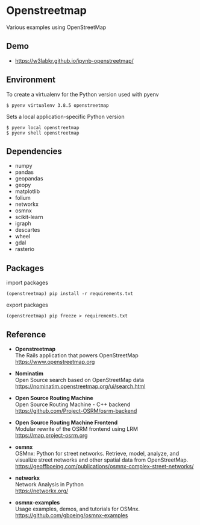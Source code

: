 # Openstreetmap

Various examples using OpenStreetMap

## Demo

- <https://w3labkr.github.io/ipynb-openstreetmap/>

## Environment

To create a virtualenv for the Python version used with pyenv

```shell
$ pyenv virtualenv 3.8.5 openstreetmap
```

Sets a local application-specific Python version

```shell
$ pyenv local openstreetmap
$ pyenv shell openstreetmap
```

## Dependencies

- numpy
- pandas
- geopandas
- geopy
- matplotlib
- folium
- networkx
- osmnx
- scikit-learn
- igraph
- descartes
- wheel
- gdal
- rasterio

## Packages

import packages

```shell
(openstreetmap) pip install -r requirements.txt
```

export packages

```shell
(openstreetmap) pip freeze > requirements.txt
```

## Reference

- **Openstreetmap**  
The Rails application that powers OpenStreetMap  
<https://www.openstreetmap.org>

- **Nominatim**  
Open Source search based on OpenStreetMap data  
<https://nominatim.openstreetmap.org/ui/search.html>

- **Open Source Routing Machine**  
Open Source Routing Machine - C++ backend  
<https://github.com/Project-OSRM/osrm-backend>

- **Open Source Routing Machine Frontend**  
Modular rewrite of the OSRM frontend using LRM  
<https://map.project-osrm.org>

- **osmnx**  
OSMnx: Python for street networks. Retrieve, model, analyze, and visualize street networks and other spatial data from OpenStreetMap.  
<https://geoffboeing.com/publications/osmnx-complex-street-networks/>

- **networkx**  
Network Analysis in Python  
<https://networkx.org/>

- **osmnx-examples**  
Usage examples, demos, and tutorials for OSMnx.  
<https://github.com/gboeing/osmnx-examples>
